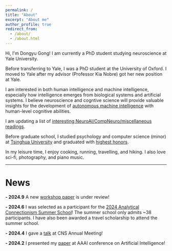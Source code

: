 ```yaml
---
permalink: /
title: "About"
excerpt: "About me"
author_profile: true
redirect_from: 
  - /about/
  - /about.html
---
```

Hi, I'm Dongyu Gong! I am currently a PhD student studying neuroscience at Yale University.

Before transferring to Yale, I was a PhD student at the University of Oxford. I moved to Yale after my advisor (Professor Kia Nobre) got her new position at Yale.

I am interested in both human intelligence and machine intelligence, especially how intelligence emerges from biological systems and artificial systems. I believe neuroscience and cogntive science will provide valuable insights for the development of [autonomous machine intelligence](https://openreview.net/pdf?id=BZ5a1r-kVsf) with human-level cognitive abilities.

I am updating a list of [interesting NeuroAI/CompNeuro/miscellaneous readings](https://daniel-gong.github.io/posts/2024/01/readings/).

Before graduate school, I studied psychology and computer science (minor) at [Tsinghua University](https://www.tsinghua.edu.cn/en/) and graduated with [highest honors](https://mp.weixin.qq.com/s/sPpt0fUmPgi2dTujhMV3Ww).

In my leisure time, I enjoy cooking, running, travelling, and hiking. I also love sci-fi, photography, and piano music.

---

# **News**

**- 2024.9** A new [workshop paper](https://arxiv.org/abs/2409.10715) is under review!

**- 2024.6** I was selected as a participant for the [2024 Analytical Connectionism Summer School](https://events.simonsfoundation.org/event/e070287e-741e-4809-adea-7269142737cb/summary)! The summer school only admits ~38 participants. I have also been awarded a travel scholarship to attend the summer school.

**- 2024.4** I gave a [talk](https://www.cogneurosociety.org/documents/CNS_2024_Program_Booklet.pdf) at CNS Annual Meeting!

**- 2024.2** I presented my [paper](https://ojs.aaai.org/index.php/AAAI/article/view/28868) at AAAI conference on Artificial Intelligence!

